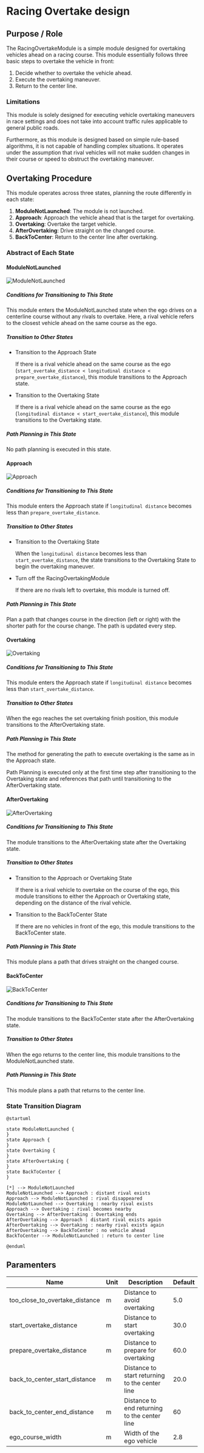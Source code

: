 # Racing Overtake design

## Purpose / Role

The RacingOvertakeModule is a simple module designed for overtaking vehicles ahead on a racing course. This module essentially follows three basic steps to overtake the vehicle in front:

1. Decide whether to overtake the vehicle ahead.
2. Execute the overtaking maneuver.
3. Return to the center line.

### Limitations

This module is solely designed for executing vehicle overtaking maneuvers in race settings and does not take into account traffic rules applicable to general public roads.

Furthermore, as this module is designed based on simple rule-based algorithms, it is not capable of handling complex situations. It operates under the assumption that rival vehicles will not make sudden changes in their course or speed to obstruct the overtaking maneuver.

## Overtaking Procedure

This module operates across three states, planning the route differently in each state:

1. **ModuleNotLaunched**: The module is not launched.
2. **Approach**: Approach the vehicle ahead that is the target for overtaking.
3. **Overtaking**: Overtake the target vehicle.
4. **AfterOvertaking**: Drive straight on the changed course.
5. **BackToCenter**: Return to the center line after overtaking.

### Abstract of Each State

#### ModuleNotLaunched

![ModuleNotLaunched](./images/module_not_lauched.drawio.svg)

##### Conditions for Transitioning to This State

This module enters the ModuleNotLaunched state when the ego drives on a centerline course without any rivals to overtake. Here, a rival vehicle refers to the closest vehicle ahead on the same course as the ego.

##### Transition to Other States

- Transition to the Approach State

    If there is a rival vehicle ahead on the same course as the ego (`start_overtake_distance < longitudinal distance < prepare_overtake_distance`), this module transitions to the Approach state.

- Transition to the Overtaking State

    If there is a rival vehicle ahead on the same course as the ego (`longitudinal distance < start_overtake_distance`), this module transitions to the Overtaking state.

##### Path Planning in This State

No path planning is executed in this state.

#### Approach

![Approach](./images/approach.drawio.svg)

##### Conditions for Transitioning to This State

This module enters the Approach state if `longitudinal distance` becomes less than `prepare_overtake_distance`. 

##### Transition to Other States

- Transition to the Overtaking State

	When the `longitudinal distance` becomes less than `start_overtake_distance`, the state transitions to the Overtaking State to begin the overtaking maneuver.

- Turn off the RacingOvertakingModule

	If there are no rivals left to overtake, this module is turned off.

##### Path Planning in This State

Plan a path that changes course in the direction (left or right) with the shorter path for the course change.
The path is updated every step.

#### Overtaking

![Overtaking](./images/overtaking.drawio.svg)

##### Conditions for Transitioning to This State

This module enters the Approach state if `longitudinal distance` becomes less than `start_overtake_distance`. 

##### Transition to Other States

When the ego reaches the set overtaking finish position, this module transitions to the AfterOvertaking state.

##### Path Planning in This State

The method for generating the path to execute overtaking is the same as in the Approach state.

Path Planning is executed only at the first time step after transitioning to the Overtaking state and references that path until transitioning to the AfterOvertaking state.

#### AfterOvertaking

![AfterOvertaking](./images/after_overtaking.drawio.svg)

##### Conditions for Transitioning to This State

The module transitions to the AfterOvertaking state after the Overtaking state.

##### Transition to Other States

- Transition to the Approach or Overtaking State

	If there is a rival vehicle to overtake on the course of the ego, this module transitions to either the Approach or Overtaking state, depending on the distance of the rival vehicle.
	
- Transition to the BackToCenter State

	If there are no vehicles in front of the ego, this module transitions to the BackToCenter state.

##### Path Planning in This State

This module plans a path that drives straight on the changed course.

#### BackToCenter

![BackToCenter](./images/back_to_center.drawio.svg)

##### Conditions for Transitioning to This State

The module transitions to the BackToCenter state after the AfterOvertaking state.

##### Transition to Other States

When the ego returns to the center line, this module transitions to the ModuleNotLaunched state.

##### Path Planning in This State

This module plans a path that returns to the center line.

### State Transition Diagram

```plantuml
@startuml

state ModuleNotLaunched {
}
state Approach {
}
state Overtaking {
}
state AfterOvertaking {
}
state BackToCenter {
}

[*] --> ModuleNotLaunched
ModuleNotLaunched --> Approach : distant rival exists
Approach --> ModuleNotLaunched : rival disappeared
ModuleNotLaunched --> Overtaking : nearby rival exists
Approach --> Overtaking : rival becomes nearby
Overtaking --> AfterOvertaking : Overtaking ends
AfterOvertaking --> Approach : distant rival exists again
AfterOvertaking --> Overtaking : nearby rival exists again
AfterOvertaking --> BackToCenter : no vehicle ahead
BackToCenter --> ModuleNotLaunched : return to center line

@enduml
```

## Paramenters

| Name                           | Unit | Description                                    | Default |
| ------------------------------ | ---- | ---------------------------------------------- | ------- |
| too_close_to_overtake_distance | m    | Distance to avoid overtaking                   | 5.0     |
| start_overtake_distance        | m    | Distance to start overtaking                   | 30.0    |
| prepare_overtake_distance      | m    | Distance to prepare for overtaking             | 60.0    |
| back_to_center_start_distance  | m    | Distance to start returning to the center line | 20.0    |
| back_to_center_end_distance    | m    | Distance to end returning to the center line   | 60      |
| ego_course_width               | m    | Width of the ego vehicle                       | 2.8     |